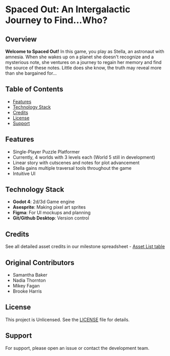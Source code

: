 
# Spaced Out: An Intergalactic Journey to Find...Who?

## Overview
**Welcome to Spaced Out!** 
In this game, you play as Stella, an astronaut with amnesia. When she wakes up on a planet she doesn't recognize and a mysterious note, she ventures on a journey to regain her memory and find the source of these notes. Little does she know, the truth may reveal more than she bargained for...

## Table of Contents
- [Features](#features)
- [Technology Stack](#technology-stack)
- [Credits](#credits)
- [License](#license)
- [Support](#support)

## Features
- Single-Player Puzzle Platformer
- Currently, 4 worlds with 3 levels each (World 5 still in development)
- Linear story with cutscenes and notes for plot advancement
- Stella gains multiple traversal tools throughout the game
- Intuitive UI

## Technology Stack
- **Godot 4**: 2d/3d Game engine
- **Asesprite**: Making pixel art sprites
- **Figma**: For UI mockups and planning
- **Git/Github Desktop**: Version control

## Credits
See all detailed asset credits in our milestone spreadsheet - [Asset List table](https://docs.google.com/spreadsheets/d/18alNlSKitiUVPqLh6xRljBJ3f9imOX_Qw7n4bbHVulM/edit?usp=sharing)

## Original Contributors
- Samantha Baker
- Nadia Thornton
- Mikey Fagan
- Brooke Harris

## License
This project is Unlicensed. See the [LICENSE](LICENSE) file for details.

## Support
For support, please open an issue or contact the development team.
